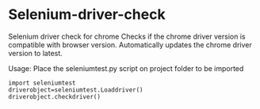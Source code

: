 # Selenium-driver-check
Selenium driver check for chrome
Checks if the chrome driver version is compatible with browser version.
Automatically updates the chrome driver version to latest.

Usage:
Place the seleniumtest.py script on project folder to be imported 

    import seleniumtest
    driverobject=seleniumtest.Loaddriver()
    driverobject.checkdriver()
